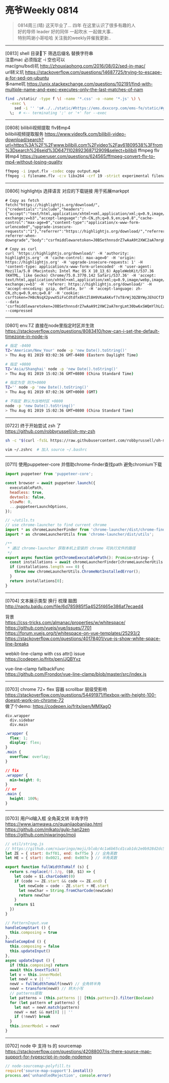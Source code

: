 # 亮爷Weekly 0814

> 0814周三(晴) 这天毕业了... 四年 在这里认识了很多有趣的人<br>
好的导师 leader 好的同伴 一起吹水 一起做大事..<br>
特别鸣谢小哥哈哈 关注我的weekly并催我更新..

---

[0813] shell 目录下 筛选后缀名 替换字符串<br>
注意mac 必须指定 -i 空也可以<br>
mac(gnu/bsd)坑 http://zhouxiaohong.com/2016/08/02/sed-in-mac/<br>
url转义坑 https://stackoverflow.com/questions/14687725/trying-to-escape-a-for-sed-on-ubuntu<br>
多name坑 https://unix.stackexchange.com/questions/102191/find-with-multiple-name-and-exec-executes-only-the-last-matches-of-nam

```sh
find ./static/ -type f \( -name '*.css' -o -name '*.js' \) \
  -exec \
    sed -i '' 's#../../static/#https://ems.dxxcorp.com/ems-fe/static/#g' {}
  \;  # <-- terminating ';' or '+' for --exec
```

---

[0808] bilibili视频提取 flv转mp4<br>
bilibili视频提取服务 https://www.videofk.com/bilibili-video-download/search?url=https%3A%2F%2Fwww.bilibili.com%2Fvideo%2Fav61809538%3Ffrom%3Dsearch%26seid%3D6471102892368712909&select=bilibili
ffmpeg flv转mp4 https://superuser.com/questions/624565/ffmpeg-convert-flv-to-mp4-without-losing-quality

```sh
ffmpeg -i input.flv -codec copy output.mp4
ffmpeg -i filename.flv -c:v libx264 -crf 19 -strict experimental filename.mp4
```

---

[0806] highlightjs 选择语言 对应的下载链接 用于拓展markppt

```plain
# Copy as fetch
fetch("https://highlightjs.org/download/", {"credentials":"include","headers":{"accept":"text/html,application/xhtml+xml,application/xml;q=0.9,image/webp,image/apng,*/*;q=0.8,application/signed-exchange;v=b3","accept-language":"zh-CN,zh;q=0.9,en;q=0.8","cache-control":"max-age=0","content-type":"application/x-www-form-urlencoded","upgrade-insecure-requests":"1"},"referrer":"https://highlightjs.org/download/","referrerPolicy":"no-referrer-when-downgrade","body":"csrfmiddlewaretoken=J0BSethnnsdrZ7wAaA9t2XWC2aA7mrgLmt30bw6xSWQmYlhLCzUWnr3LCjQu5Jpv&bash.js=on&css.js=on&diff.js=on&xml.js=on&json.js=on&javascript.js=on&markdown.js=on&typescript.js=on&yaml.js=on","method":"POST","mode":"cors"});

# Copy as curl
curl 'https://highlightjs.org/download/' -H 'authority: highlightjs.org' -H 'cache-control: max-age=0' -H 'origin: https://highlightjs.org' -H 'upgrade-insecure-requests: 1' -H 'content-type: application/x-www-form-urlencoded' -H 'user-agent: Mozilla/5.0 (Macintosh; Intel Mac OS X 10_13_6) AppleWebKit/537.36 (KHTML, like Gecko) Chrome/75.0.3770.142 Safari/537.36' -H 'accept: text/html,application/xhtml+xml,application/xml;q=0.9,image/webp,image/apng,*/*;q=0.8,application/signed-exchange;v=b3' -H 'referer: https://highlightjs.org/download/' -H 'accept-encoding: gzip, deflate, br' -H 'accept-language: zh-CN,zh;q=0.9,en;q=0.8' -H 'cookie: csrftoken=7H8cNsqX2pvwX5iFxCdtdfx8ktZl8H9VKaAkKvf7xT8rWj3QZBYWyJEhUCfIRZiF' --data 'csrfmiddlewaretoken=J0BSethnnsdrZ7wAaA9t2XWC2aA7mrgLmt30bw6xSWQmYlhLCzUWnr3LCjQu5Jpv&bash.js=on&css.js=on&diff.js=on&xml.js=on&json.js=on&javascript.js=on&markdown.js=on&typescript.js=on&yaml.js=on' --compressed
```

---

[0801] env.TZ 直接在node里指定时区并生效<br>
https://stackoverflow.com/questions/8083410/how-can-i-set-the-default-timezone-in-node-js

```sh
# 指定 -0400
TZ='American/New_Your' node -p 'new Date().toString()'
> Thu Aug 01 2019 03:02:36 GMT-0400 (Eastern Daylight Time)

# 指定 +0800
TZ='Asia/Shanghai' node -p 'new Date().toString()'
> Thu Aug 01 2019 15:02:36 GMT+0800 (China Standard Time)

# 指定为空 则为+0000
TZ='' node -p 'new Date().toString()'
> Thu Aug 01 2019 07:02:36 GMT+0000 (GMT)

# 不指定 默认为当地时区 +0800
node -p 'new Date().toString()'
> Thu Aug 01 2019 15:02:36 GMT+0800 (China Standard Time)
```

---

[0722] 终于开始尝试 zsh 了<br>
https://github.com/robbyrussell/oh-my-zsh

```sh
sh -c "$(curl -fsSL https://raw.githubusercontent.com/robbyrussell/oh-my-zsh/master/tools/install.sh)"

vim ~/.zshrc  # 加入 source ~/.bashrc
```

---

[0711] 使用puppeteer-core 并借助chrome-finder查找path 避免chromium下载

```js
import puppeteer from 'puppeteer-core';

const browser = await puppeteer.launch({
  executablePath,
  headless: true,
  devtools: false,
  slowMo: 0,
  ...puppeteerLaunchOptions,
});
```

```js
// ~/utils.ts
// use chrome-launcher to find current chrome
import * as chromeLauncherFinder from 'chrome-launcher/dist/chrome-finder';
import * as chromeLauncherUtils from 'chrome-launcher/dist/utils';

/**
 * 通过 chrome-launcher 获取本机上安装的 chrome 可执行文件的路径
 */
export async function getChromeExecutablePath(): Promise<string> {
  const installations = await chromeLauncherFinder[chromeLauncherUtils.getPlatform()]();
  if (installations.length === 0) {
    throw new chromeLauncherUtils.ChromeNotInstalledError();
  }
  return installations[0];
}
```

---

[0704] 文本展示类型 换行 梳理 脑图<br>
http://naotu.baidu.com/file/6d785985f5a4525f465e386af7ecaed4

背景<br>
https://css-tricks.com/almanac/properties/w/whitespace/<br>
https://github.com/vuejs/vue/issues/7701<br>
https://forum.vuejs.org/t/whitespace-on-vue-templates/25293/2<br>
https://stackoverflow.com/questions/40178401/vue-js-show-white-space-line-breaks

webkit-line-clamp with css attr() issue<br>
https://codepen.io/fritx/pen/JQBYvz

vue-line-clamp fallbackFunc<br>
https://github.com/Frondor/vue-line-clamp/blob/master/src/index.js

---

[0703] chrome 72+ flex 容器 scrollbar 层级受影响<br>
https://stackoverflow.com/questions/54491971/flexbox-with-height-100-doesnt-work-on-chrome-72<br>
做了个demo: https://codepen.io/fritx/pen/MMXagO

```plain
div.wrapper
  div.sidebar
  div.main
```

```css
.wrapper {
  flex: 1;
  display: flex;
}
.main {
  overflow: overlay;
}
```

```css
// fix
.wrapper {
  min-height: 0;
}
// or
.main {
  height: 100%;
}
```

---

[0703] 用户id输入框 全角英文转 半角字符<br>
https://www.iamwawa.cn/quanjiaobanjiao.html<br>
https://github.com/mlkato/gulp-han2zen<br>
https://github.com/niwaringo/moji

```js
// util/string.js
// https://github.com/niwaringo/moji/blob/4c1a6b65cd1cab1dc2e0b928d2dc52d2d0228742/src/default_mojisyu.js
let ZE = { start: 0xff01, end: 0xff5e } // 全角英数
let HE = { start: 0x0021, end: 0x007e } // 半角英数

export function fullWidthToHalf (s) {
  return s.replace(/(.)/g, ($0, $1) => {
    let code = $1.charCodeAt(0)
    if (code >= ZE.start && code <= ZE.end) {
      let newCode = code - ZE.start + HE.start
      let newChar = String.fromCharCode(newCode)
      return newChar
    }
    return $1
  })
}
```

```js
// PatternInput.vue
handleCompStart () {
  this.composing = true
},
handleCompEnd () {
  this.composing = false
  this.updateInput()
},
async updateInput () {
  if (this.composing) return
  await this.$nextTick()
  let v = this.innerModel
  let newV = v || ''
  newV = fullWidthToHalf(newV) // 全角转半角
  newV = transform(newV) // 转大小写
  // patterns提取
  let patterns = (this.patterns || [this.pattern]).filter(Boolean)
  for (let pattern of patterns) {
    let mat = newV.match(pattern)
    newV = mat && mat[0] || ''
    if (!newV) break
  }
  this.innerModel = newV
}
```

---

[0702] node 中 支持 ts 的 sourcemap<br>
https://stackoverflow.com/questions/42088007/is-there-source-map-support-for-typescript-in-node-nodemon

```js
// node-sourcemap-polyfill.ts
require('source-map-support').install()
process.on('unhandledRejection', console.error)
```
